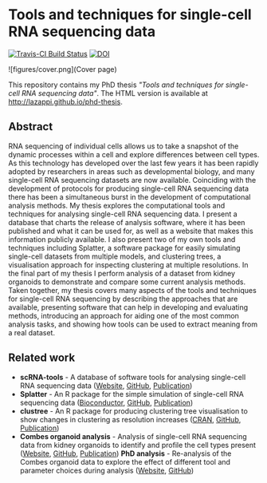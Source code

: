 # Tools and techniques for single-cell RNA sequencing data

[![Travis-CI Build Status](https://travis-ci.com/lazappi/phd-thesis.svg?branch=master)](https://travis-ci.com/lazappi/phd-thesis)
[![DOI](https://zenodo.org/badge/153196642.svg)](https://zenodo.org/badge/latestdoi/153196642)

![figures/cover.png](Cover page)

This repository contains my PhD thesis _"Tools and techniques for single-cell
RNA sequencing data"_. The HTML version is available at
http://lazappi.github.io/phd-thesis.

## Abstract

RNA sequencing of individual cells allows us to take a snapshot of the dynamic
processes within a cell and explore differences between cell types. As this
technology has developed over the last few years it has been rapidly adopted by
researchers in areas such as developmental biology, and many single-cell RNA
sequencing datasets are now available. Coinciding with the development of
protocols for producing single-cell RNA sequencing data there has been a
simultaneous burst in the development of computational analysis methods. My
thesis explores the computational tools and techniques for analysing
single-cell RNA sequencing data. I present a database that charts the release
of analysis software, where it has been published and what it can be used for,
as well as a website that makes this information publicly available. I also
present two of my own tools and techniques including Splatter, a software
package for easily simulating single-cell datasets from multiple models, and
clustering trees, a visualisation approach for inspecting clustering at
multiple resolutions. In the final part of my thesis I perform analysis of a
dataset from kidney organoids to demonstrate and compare some current analysis
methods. Taken together, my thesis covers many aspects of the tools and
techniques for single-cell RNA sequencing by describing the approaches that are
available, presenting software that can help in developing and evaluating
methods, introducing an approach for aiding one of the most common analysis
tasks, and showing how tools can be used to extract meaning from a real
dataset.

## Related work

* **scRNA-tools** - A database of software tools for analysing single-cell RNA
  sequencing data ([Website](https://scrna-tools.org),
  [GitHub](https://github.com/Oshlack/scRNA-tools),
  [Publication](https://doi.org/10.1371/journal.pcbi.1006245))
* **Splatter** - An R package for the simple simulation of single-cell RNA
  sequencing data ([Bioconductor](http://bioconductor.org/packages/splatter/),
  [GitHub](https://github.com/Oshlack/splatter),
  [Publication](https://doi.org/10.1186/s13059-017-1305-0))
* **clustree** - An R package for producing clustering tree visualisation to
  show changes in clustering as resolution increases
  ([CRAN](https://CRAN.R-project.org/package=clustree),
  [GitHub](https://github.com/lazappi/clustree),
  [Publication](https://doi.org/10.1093/gigascience/giy083))
* **Combes organoid analysis** - Analysis of single-cell RNA sequencing data
  from kidney organoids to identify and profile the cell types present
  ([Website](https://oshlacklab.com/combes-organoid-paper/),
  [GitHub](https://github.com/Oshlack/combes-organoid-paper),
  [Publication](https://doi.org/10.1186/s13073-019-0615-0))
**PhD analysis** - Re-analysis of the Combes organoid data to explore the effect
  of different tool and parameter choices during analysis
  ([Website](https://lazappi.github.io/phd-thesis-analysis/),
  [GitHub](https://github.com/lazappi/phd-thesis-analysis))

